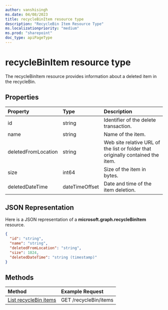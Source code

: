 ```yaml
---
author: vanshisingh
ms.date: 04/08/2023
title: recycleBinItem resource type
description: "RecycleBin Item Resource Type"
ms.localizationpriority: "medium"
ms.prod: "sharepoint"
doc_type: apiPageType
---
```

# recycleBinItem resource type

The recycleBinItem resource provides information about a deleted item in the recycleBin.

## Properties

| Property            | Type           | Description
|:------------------- |:-------------- |:-----------------------------------------------
| id                  | string         | Identifier of the delete transaction.
| name                | string         | Name of the item.
| deletedFromLocation | string         | Web site relative URL of the list or folder that originally contained the item.
| size                | int64          | Size of the item in bytes.
| deletedDateTime     | dateTimeOffset | Date and time of the item deletion.

## JSON Representation

Here is a JSON representation of a **microsoft.graph.recycleBinItem** resource.

<!-- {
"blockType": "resource",
"keyProperty": "id",
"baseType": "microsoft.graph.baseItem",
"@odata.type": "microsoft.graph.recycleBinItem",
"optionalProperties": []
}-->

```json
{
  "id": "string",
  "name": "string",
  "deletedFromLocation": "string",
  "size": 1024,
  "deletedDateTime": "string (timestamp)"
}
```

## Methods

| Method                         | Example Request
|:-------------------------------|:--------------------------------------------
| [List recycleBin items](../api/recyclebin-list-items.md)     | GET /recycleBin/items



<!-- {
"type": "#page.annotation",
"description": "The RecycleBinItem resource returns information about a deletion event and its associated resource.",
"keywords": "recycle,bin,recyclebin,delete ",
"createdBy": "API Clinic",
"section": "documentation"
}-->


